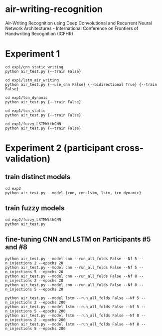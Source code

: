 # air-writing-recognition
Air-Writing Recognition using Deep Convolutional and Recurrent Neural Network Architectures - International Conference on Frontiers of Handwriting Recognition (ICFHR)

# Experiment 1

```
cd exp1/cnn_static_writing
python air_test.py {--train False}

cd exp1/lstm_air_writing
python air_test.py {--use_cnn False} {--bidirectional True} {--train False}

cd exp1/tcn_dynamic
python air_test.py {--train False}

cd exp1/tcn_static
python air_test.py {--train False}

cd exp1/fuzzy_LSTMWithCNN
python air_test.py {--train False}
```


# Experiment 2 (participant cross-validation)


## train distinct models

```
cd exp2
python air_test.py --model {cnn, cnn-lstm, lstm, tcn_dynamic}
```

## train fuzzy models

```
cd exp2/fuzzy_LSTMWithCNN
python air_test.py
```

## fine-tuning CNN and LSTM on Participants #5 and #8
```
python air_test.py --model cnn --run_all_folds False --Nf 5 --n_injections 2 --epochs 20
python air_test.py --model cnn --run_all_folds False --Nf 5 --n_injections 5 --epochs 20
python air_test.py --model cnn --run_all_folds False --Nf 8 --n_injections 2 --epochs 20
python air_test.py --model cnn --run_all_folds False --Nf 8 --n_injections 5 --epochs 20

python air_test.py --model lstm --run_all_folds False --Nf 5 --n_injections 2 --epochs 200
python air_test.py --model lstm --run_all_folds False --Nf 5 --n_injections 5 --epochs 200
python air_test.py --model lstm --run_all_folds False --Nf 8 --n_injections 2 --epochs 200
python air_test.py --model lstm --run_all_folds False --Nf 8 --n_injections 5 --epochs 200
```
